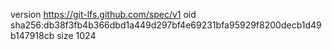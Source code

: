 version https://git-lfs.github.com/spec/v1
oid sha256:db38f3fb4b366dbd1a449d297bf4e69231bfa95929f8200decb1d49b147918cb
size 1024

